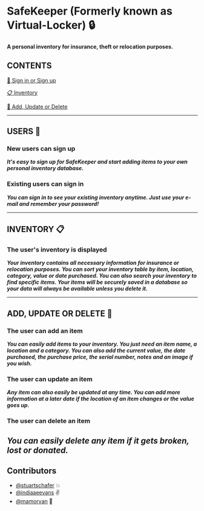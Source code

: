 # SafeKeeper (Formerly known as Virtual-Locker) :lock:

#### A personal inventory for insurance, theft or relocation purposes.  

## CONTENTS
[:bust_in_silhouette: Sign in or Sign up](#user)

[:clipboard: Inventory](#inventory)

[:pencil: Add, Update or Delete](#CUD)

___
## USERS :bust_in_silhouette: <a name="user"></a>
### New users can sign up

***It's easy to sign up for SafeKeeper and start adding items to your own personal inventory database.***

### Existing users can sign in

***You can sign in to see your existing inventory anytime.  Just use your e-mail and remember your password!***

___
## INVENTORY :clipboard: <a name="inventory"></a>
### The user's inventory is displayed

***Your inventory contains all necessary information for insurance or relocation purposes.  You can sort your inventory table by item, location, category, value or date purchased.  You can also search your inventory to find specific items.  Your items will be securely saved in a database so your data will always be available unless you delete it.***

---
## ADD, UPDATE OR DELETE :pencil: <a name="CUD"></a>
### The user can add an item

***You can easily add items to your inventory.  You just need an item name, a location and a category.  You can also add the current value, the date purchased, the purchase price, the serial number, notes and an image if you wish.***

### The user can update an item

***Any item can also easily be updated at any time.  You can add more information at a later date if the location of an item changes or the value goes up.***

### The user can delete an item

***You can easily delete any item if it gets broken, lost or donated.***
---
## Contributors

- [@stuartschafer](https://github.com/stuartschafer) :boom:
- [@indiaaeevans](https://github.com/indiaaeevans) :v:
- [@mamorvan](https://www.github.com/mamorvan) :koala: